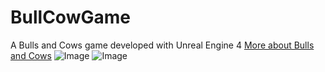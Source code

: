 # BullCowGame

A Bulls and Cows game developed with Unreal Engine 4
[More about Bulls and Cows](https://en.wikipedia.org/wiki/Bulls_and_Cows)
![Image](https://i.ibb.co/WH66QkQ/Screenshot-6.png)
![Image](https://i.ibb.co/hZ6SGwM/Screenshot-7.png)




